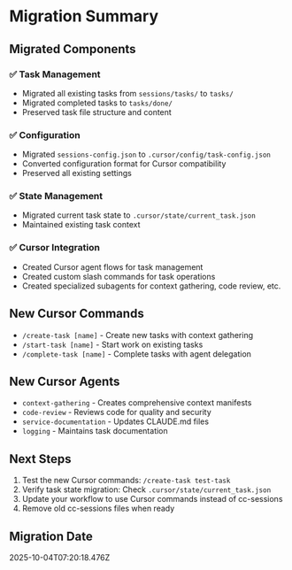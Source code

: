 # Migration Summary

## Migrated Components

### ✅ Task Management
- Migrated all existing tasks from `sessions/tasks/` to `tasks/`
- Migrated completed tasks to `tasks/done/`
- Preserved task file structure and content

### ✅ Configuration
- Migrated `sessions-config.json` to `.cursor/config/task-config.json`
- Converted configuration format for Cursor compatibility
- Preserved all existing settings

### ✅ State Management
- Migrated current task state to `.cursor/state/current_task.json`
- Maintained existing task context

### ✅ Cursor Integration
- Created Cursor agent flows for task management
- Created custom slash commands for task operations
- Created specialized subagents for context gathering, code review, etc.

## New Cursor Commands

- `/create-task [name]` - Create new tasks with context gathering
- `/start-task [name]` - Start work on existing tasks
- `/complete-task [name]` - Complete tasks with agent delegation

## New Cursor Agents

- `context-gathering` - Creates comprehensive context manifests
- `code-review` - Reviews code for quality and security
- `service-documentation` - Updates CLAUDE.md files
- `logging` - Maintains task documentation

## Next Steps

1. Test the new Cursor commands: `/create-task test-task`
2. Verify task state migration: Check `.cursor/state/current_task.json`
3. Update your workflow to use Cursor commands instead of cc-sessions
4. Remove old cc-sessions files when ready

## Migration Date
2025-10-04T07:20:18.476Z
